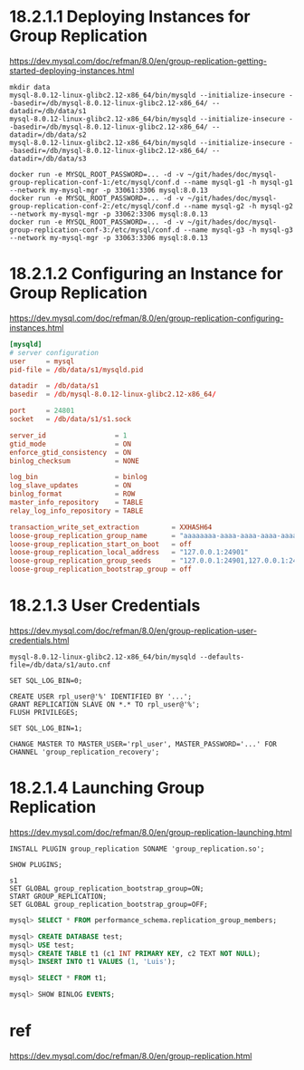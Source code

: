 # 18.2.1.1 Deploying Instances for Group Replication
https://dev.mysql.com/doc/refman/8.0/en/group-replication-getting-started-deploying-instances.html

```shell
mkdir data
mysql-8.0.12-linux-glibc2.12-x86_64/bin/mysqld --initialize-insecure --basedir=/db/mysql-8.0.12-linux-glibc2.12-x86_64/ --datadir=/db/data/s1
mysql-8.0.12-linux-glibc2.12-x86_64/bin/mysqld --initialize-insecure --basedir=/db/mysql-8.0.12-linux-glibc2.12-x86_64/ --datadir=/db/data/s2
mysql-8.0.12-linux-glibc2.12-x86_64/bin/mysqld --initialize-insecure --basedir=/db/mysql-8.0.12-linux-glibc2.12-x86_64/ --datadir=/db/data/s3
```

```shell
docker run -e MYSQL_ROOT_PASSWORD=... -d -v ~/git/hades/doc/mysql-group-replication-conf-1:/etc/mysql/conf.d --name mysql-g1 -h mysql-g1 --network my-mysql-mgr -p 33061:3306 mysql:8.0.13
docker run -e MYSQL_ROOT_PASSWORD=... -d -v ~/git/hades/doc/mysql-group-replication-conf-2:/etc/mysql/conf.d --name mysql-g2 -h mysql-g2 --network my-mysql-mgr -p 33062:3306 mysql:8.0.13
docker run -e MYSQL_ROOT_PASSWORD=... -d -v ~/git/hades/doc/mysql-group-replication-conf-3:/etc/mysql/conf.d --name mysql-g3 -h mysql-g3 --network my-mysql-mgr -p 33063:3306 mysql:8.0.13
```

# 18.2.1.2 Configuring an Instance for Group Replication
https://dev.mysql.com/doc/refman/8.0/en/group-replication-configuring-instances.html

```conf
[mysqld]
# server configuration
user     = mysql
pid-file = /db/data/s1/mysqld.pid

datadir  = /db/data/s1
basedir  = /db/mysql-8.0.12-linux-glibc2.12-x86_64/

port     = 24801
socket   = /db/data/s1/s1.sock

server_id                 = 1
gtid_mode                 = ON
enforce_gtid_consistency  = ON
binlog_checksum           = NONE

log_bin                   = binlog
log_slave_updates         = ON
binlog_format             = ROW
master_info_repository    = TABLE
relay_log_info_repository = TABLE

transaction_write_set_extraction        = XXHASH64
loose-group_replication_group_name      = "aaaaaaaa-aaaa-aaaa-aaaa-aaaaaaaaaaaa"
loose-group_replication_start_on_boot   = off
loose-group_replication_local_address   = "127.0.0.1:24901"
loose-group_replication_group_seeds     = "127.0.0.1:24901,127.0.0.1:24902,127.0.0.1:24903"
loose-group_replication_bootstrap_group = off
```

# 18.2.1.3 User Credentials
https://dev.mysql.com/doc/refman/8.0/en/group-replication-user-credentials.html

```shell
mysql-8.0.12-linux-glibc2.12-x86_64/bin/mysqld --defaults-file=/db/data/s1/auto.cnf
```

```shell
SET SQL_LOG_BIN=0;

CREATE USER rpl_user@'%' IDENTIFIED BY '...';
GRANT REPLICATION SLAVE ON *.* TO rpl_user@'%';
FLUSH PRIVILEGES;

SET SQL_LOG_BIN=1;
```

```shell
CHANGE MASTER TO MASTER_USER='rpl_user', MASTER_PASSWORD='...' FOR CHANNEL 'group_replication_recovery';
```

# 18.2.1.4 Launching Group Replication
https://dev.mysql.com/doc/refman/8.0/en/group-replication-launching.html

```shell
INSTALL PLUGIN group_replication SONAME 'group_replication.so';
```

```shell
SHOW PLUGINS;
```

```shell
s1
SET GLOBAL group_replication_bootstrap_group=ON;
START GROUP_REPLICATION;
SET GLOBAL group_replication_bootstrap_group=OFF;
```

```sql
mysql> SELECT * FROM performance_schema.replication_group_members;
```

```sql
mysql> CREATE DATABASE test;
mysql> USE test;
mysql> CREATE TABLE t1 (c1 INT PRIMARY KEY, c2 TEXT NOT NULL);
mysql> INSERT INTO t1 VALUES (1, 'Luis');

mysql> SELECT * FROM t1;

mysql> SHOW BINLOG EVENTS;
```

# ref

https://dev.mysql.com/doc/refman/8.0/en/group-replication.html
